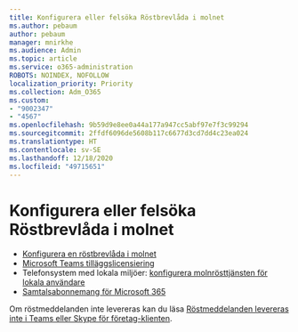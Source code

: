 ```yaml
---
title: Konfigurera eller felsöka Röstbrevlåda i molnet
ms.author: pebaum
author: pebaum
manager: mnirkhe
ms.audience: Admin
ms.topic: article
ms.service: o365-administration
ROBOTS: NOINDEX, NOFOLLOW
localization_priority: Priority
ms.collection: Adm_O365
ms.custom:
- "9002347"
- "4567"
ms.openlocfilehash: 9b59d9e8ee0a44a177a947cc5abf97e7f3c99294
ms.sourcegitcommit: 2ffdf6096de5608b117c6677d3cd7dd4c23ea024
ms.translationtype: HT
ms.contentlocale: sv-SE
ms.lasthandoff: 12/18/2020
ms.locfileid: "49715651"
---
```

# <a name="set-up-or-troubleshoot-cloud-voicemail"></a>Konfigurera eller felsöka Röstbrevlåda i molnet

- [Konfigurera en röstbrevlåda i molnet](https://docs.microsoft.com/microsoftteams/set-up-phone-system-voicemail) 
- [Microsoft Teams tilläggslicensiering](https://docs.microsoft.com/microsoftteams/teams-add-on-licensing/microsoft-teams-add-on-licensing) 
- Telefonsystem med lokala miljöer: [konfigurera molnrösttjänsten för lokala användare](https://docs.microsoft.com/skypeforbusiness/hybrid/configure-cloud-voicemail) 
- [Samtalsabonnemang för Microsoft 365](https://docs.microsoft.com//microsoftteams/calling-plans-for-office-365) 

Om röstmeddelanden inte levereras kan du läsa [Röstmeddelanden levereras inte i Teams eller Skype för företag-klienten](https://docs.microsoft.com/SkypeForBusiness/troubleshoot/hybrid-phone-system/voicemails-not-delivered).